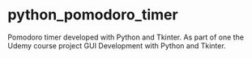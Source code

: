 # python_pomodoro_timer
Pomodoro timer developed with Python and Tkinter. As part of one the Udemy course project GUI Development with Python and Tkinter.
